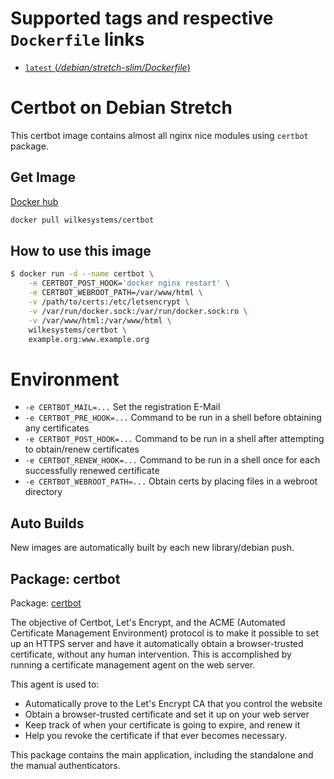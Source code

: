 # Supported tags and respective `Dockerfile` links

-	[`latest` (*/debian/stretch-slim/Dockerfile*)](https://github.com/wilkesystems/docker-certbot/blob/master/debian/stretch-slim/Dockerfile)

# Certbot on Debian Stretch
This certbot image contains almost all nginx nice modules using `certbot` package.

## Get Image
[Docker hub](https://hub.docker.com/r/wilkesystems/certbot)

```bash
docker pull wilkesystems/certbot
```

## How to use this image

```bash
$ docker run -d --name certbot \
    -e CERTBOT_POST_HOOK='docker nginx restart' \
    -e CERTBOT_WEBROOT_PATH=/var/www/html \
    -v /path/to/certs:/etc/letsencrypt \
    -v /var/run/docker.sock:/var/run/docker.sock:ro \
    -v /var/www/html:/var/www/html \
    wilkesystems/certbot \
    example.org:www.example.org
```

# Environment

- `-e CERTBOT_MAIL=...` Set the registration E-Mail
- `-e CERTBOT_PRE_HOOK=...` Command to be run in a shell before obtaining any certificates
- `-e CERTBOT_POST_HOOK=...` Command to be run in a shell after attempting to obtain/renew certificates
- `-e CERTBOT_RENEW_HOOK=...` Command to be run in a shell once for each successfully renewed certificate
- `-e CERTBOT_WEBROOT_PATH=...` Obtain certs by placing files in a webroot directory

## Auto Builds
New images are automatically built by each new library/debian push.

## Package: certbot
Package: [certbot](https://packages.debian.org/stretch/certbot)

The objective of Certbot, Let's Encrypt, and the ACME (Automated Certificate Management Environment) protocol is to make it possible to set up an HTTPS server and have it automatically obtain a browser-trusted certificate, without any human intervention. This is accomplished by running a certificate management agent on the web server. 

This agent is used to: 

  - Automatically prove to the Let's Encrypt CA that you control the website
  - Obtain a browser-trusted certificate and set it up on your web server
  - Keep track of when your certificate is going to expire, and renew it
  - Help you revoke the certificate if that ever becomes necessary.

This package contains the main application, including the standalone and the manual authenticators. 
